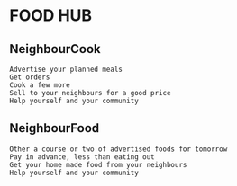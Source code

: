 # FOOD HUB

## NeighbourCook
    Advertise your planned meals 
    Get orders
    Cook a few more
    Sell to your neighbours for a good price
    Help yourself and your community 

## NeighbourFood
    Other a course or two of advertised foods for tomorrow
    Pay in advance, less than eating out
    Get your home made food from your neighbours
    Help yourself and your community 
